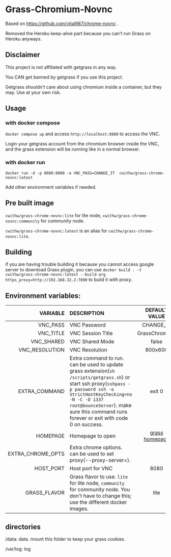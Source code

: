 # Grass-Chromium-Novnc
Based on https://github.com/vital987/chrome-novnc . 

Removed the Heroku keep-alive part because you can't run Grass on Heroku anyways.

## Disclaimer
This project is not affiliated with getgrass in any way.

You CAN get banned by getgrass if you use this project.

Getgrass shouldn't care about using chromium inside a container, but they may. Use at your own risk.

## Usage

### with docker compose
`docker compose up` and access `http://localhost:8080` to access the VNC.

Login your getgrass account from the chromium browser inside the VNC, and the grass extension will be running like in a normal browser.

### with docker run
```
docker run -d -p 8080:8080 -e VNC_PASS=CHANGE_IT  cwithw/grass-chrome-novnc:latest
```

Add other environment variables if needed.


## Pre built image
`cwithw/grass-chrome-novnc:lite` for lite node, `cwithw/grass-chrome-novnc:community` for community node.

`cwithw/grass-chrome-novnc:latest` is an alias for `cwithw/grass-chrome-novnc:lite`.

## Building
if you are having trouble building it because you cannot access google server to download Grass plugin, you can use `docker build . -t cwithw/grass-chrome-novnc:latest --build-arg https_proxy=http://192.168.32.2:7890` to build it with proxy.

## Environment variables:
|VARIABLE      |DESCRIPTION              |DEFAULT VALUE  |
|-------------:|:------------------------|:-------------:|
|VNC_PASS      |VNC Password             |CHANGE_IT      |
|VNC_TITLE     |VNC Session Title        |GrassChromium       |
|VNC_SHARED    |VNC Shared Mode          |false          |
|VNC_RESOLUTION|VNC Resolution           |800x600       |
|EXTRA_COMMAND |Extra command to run. can be used to update grass extension(`sh /scripts/getgrass.sh`) or start ssh proxy(`sshpass -p password ssh -o StrictHostKeyChecking=no -N -C -D 1337 root@bounceServer`). make sure this command runs forever or exit with code 0 on success.     |exit 0               |
|HOMEPAGE      |Homepage to open         |[grass homepage](https://app.getgrass.io/)|
|EXTRA_CHROME_OPTS|Extra chrome options. can be used to set proxy(--proxy-server=).  |               |
|HOST_PORT     |Host port for VNC        |8080           |
|GRASS_FLAVOR  |Grass flavor to use. `lite` for lite node, `community` for community node. You don't have to change this; use the different docker images. |lite           |

## directories
/data: data. mount this folder to keep your grass cookies.

/var/log: log